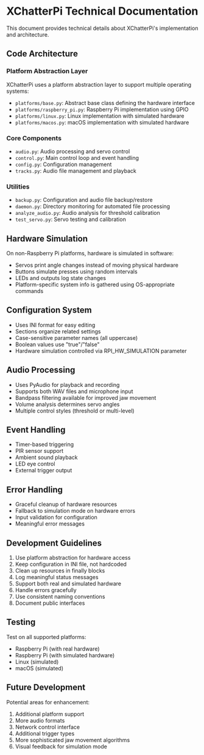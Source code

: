 # XChatterPi Technical Documentation

This document provides technical details about XChatterPi's implementation and architecture.

## Code Architecture

### Platform Abstraction Layer
XChatterPi uses a platform abstraction layer to support multiple operating systems:
- `platforms/base.py`: Abstract base class defining the hardware interface
- `platforms/raspberry_pi.py`: Raspberry Pi implementation using GPIO
- `platforms/linux.py`: Linux implementation with simulated hardware
- `platforms/macos.py`: macOS implementation with simulated hardware

### Core Components
- `audio.py`: Audio processing and servo control
- `control.py`: Main control loop and event handling
- `config.py`: Configuration management
- `tracks.py`: Audio file management and playback

### Utilities
- `backup.py`: Configuration and audio file backup/restore
- `daemon.py`: Directory monitoring for automated file processing
- `analyze_audio.py`: Audio analysis for threshold calibration
- `test_servo.py`: Servo testing and calibration

## Hardware Simulation
On non-Raspberry Pi platforms, hardware is simulated in software:
- Servos print angle changes instead of moving physical hardware
- Buttons simulate presses using random intervals
- LEDs and outputs log state changes
- Platform-specific system info is gathered using OS-appropriate commands

## Configuration System
- Uses INI format for easy editing
- Sections organize related settings
- Case-sensitive parameter names (all uppercase)
- Boolean values use "true"/"false"
- Hardware simulation controlled via RPI_HW_SIMULATION parameter

## Audio Processing
- Uses PyAudio for playback and recording
- Supports both WAV files and microphone input
- Bandpass filtering available for improved jaw movement
- Volume analysis determines servo angles
- Multiple control styles (threshold or multi-level)

## Event Handling
- Timer-based triggering
- PIR sensor support
- Ambient sound playback
- LED eye control
- External trigger output

## Error Handling
- Graceful cleanup of hardware resources
- Fallback to simulation mode on hardware errors
- Input validation for configuration
- Meaningful error messages

## Development Guidelines
1. Use platform abstraction for hardware access
2. Keep configuration in INI file, not hardcoded
3. Clean up resources in finally blocks
4. Log meaningful status messages
5. Support both real and simulated hardware
6. Handle errors gracefully
7. Use consistent naming conventions
8. Document public interfaces

## Testing
Test on all supported platforms:
- Raspberry Pi (with real hardware)
- Raspberry Pi (with simulated hardware)
- Linux (simulated)
- macOS (simulated)

## Future Development
Potential areas for enhancement:
1. Additional platform support
2. More audio formats
3. Network control interface
4. Additional trigger types
5. More sophisticated jaw movement algorithms
6. Visual feedback for simulation mode
